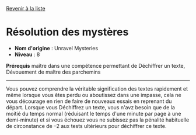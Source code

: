 [Revenir à la liste](list.md)

# Résolution des mystères

 * **Nom d'origine** : Unravel Mysteries
 * **Niveau** : 8


<p><span><strong>Prérequis</strong> maître dans une compétence permettant de Déchiffrer un texte, Dévouement de maître des parchemins<br></span></p>
<hr>
<p>Vous pouvez comprendre la véritable signification des textes rapidement et même lorsque vous êtes perdu ou aboutissez dans une impasse, cela ne vous décourage en rien de faire de nouveaux essais en reprenant du départ. Lorsque vous Déchiffrez un texte, vous n'avz besoin que de la moitié du temps normal (réduisant le temps d'une minute par page à une demi-minute) et si vous échouez vous ne subissez pas la pénalité habituelle de circonstance de –2 aux tests ultérieurs pour déchiffrer ce texte.&nbsp;</p>